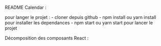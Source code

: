 README Calendar :

pour langer le projet : - cloner depuis github - npm install ou yarn install pour installer les dependances - npm start ou yarn start pour lancer le projet

Décomposition des composants React :
